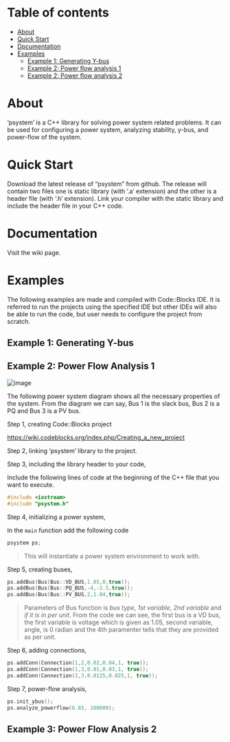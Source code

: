 Table of contents
=================
<!--ts-->
   * [About](#about)
   * [Quick Start](#quick-start)
   * [Dpcumentation](#documentation)
   * [Examples](#examples)
      * [Example 1: Generating Y-bus](#example-1-generating-y-bus)
      * [Example 2: Power flow analysis 1](#example-2-power-flow-analysis-1)
      * [Example 2: Power flow analysis 2](#example-3-power-flow-analysis-2)
<!--te-->

About
=====
‘psystem’ is a C++ library for solving power system related problems. It can be used for configuring a power system, analyzing stability, y-bus, and power-flow of the system.

Quick Start
===========
Download the latest release of “psystem” from github. The release will contain two files one is static library (with ‘.a’ extension) and the other is a header file (with ‘.h’ extension). Link your compiler with the static library and include the header file in your C++ code.

Documentation
=============
Visit the wiki page.

Examples
========
The following examples are made and compiled with Code::Blocks IDE. It is referred to run the projects using the specified IDE but other IDEs will also be able to run the code, but user needs to configure the project from scratch.

## Example 1: Generating Y-bus
## Example 2: Power Flow Analysis 1
![image](https://github.com/rifat-hossain/psystem/assets/35867913/914f60e5-4d31-47a1-a1d6-5921392d1e8b)

The following power system diagram shows all the necessary properties of the system. From the diagram we can say, Bus 1 is the slack bus, Bus 2 is a PQ and Bus 3 is a PV bus.

Step 1, creating Code::Blocks project

https://wiki.codeblocks.org/index.php/Creating_a_new_project

Step 2, linking ‘psystem’ library to the project.

Step 3, including the library header to your code,

Include the following lines of code at the beginning of the C++ file that you want to execute.
```c++
#include <iostream>
#include "psystem.h"
```

Step 4, initializing a power system,

In the `main` function add the following code
```c++
psystem ps;
```
>This will instantiate a power system environment to work with.
>
Step 5, creating buses,

```c++
ps.addBus(Bus(Bus::VD_BUS,1.05,0,true));
ps.addBus(Bus(Bus::PQ_BUS,-4,-2.5,true));
ps.addBus(Bus(Bus::PV_BUS,2,1.04,true));
```
>Parameters of Bus function is *bus type*, *1st variable*, *2nd variable* and *if it is in per unit*.
>From the code we can see, the first bus is a VD bus, the first variable is voltage which is given as 1.05, second variable, angle, is 0 radian and the 4th paramenter tells that they are provided as per unit.

Step 6, adding connections,

```c++
ps.addConn(Connection(1,2,0.02,0.04,1, true));
ps.addConn(Connection(1,3,0.01,0.03,1, true));
ps.addConn(Connection(2,3,0.0125,0.025,1, true));
```

Step 7, power-flow analysis,

```c++
ps.init_ybus();
ps.analyze_powerflow(0.03, 100000);
```

## Example 3: Power Flow Analysis 2
